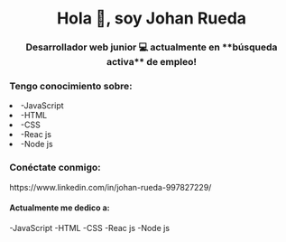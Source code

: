 <h1 align="center">Hola 👋, soy Johan Rueda</h1>
<h3 align="center">Desarrollador web junior 💻 actualmente en **búsqueda activa** de empleo!</h3>

<h3 align ="left">Tengo conocimiento sobre:</h3>
<li>-JavaScript
<li>-HTML
<li>-CSS
<li>-Reac js
<li>-Node js

<h3 align ="left">Conéctate conmigo:</h3>
https://www.linkedin.com/in/johan-rueda-997827229/

#### Actualmente me dedico a:
-JavaScript
-HTML
-CSS
-Reac js
-Node js

